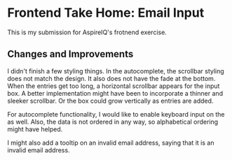 # Frontend Take Home: Email Input

This is my submission for AspireIQ's frotnend exercise.

## Changes and Improvements

I didn't finish a few styling things. In the autocomplete, the scrollbar styling does not match the design. It also does not have the fade at the bottom. When the entries get too long, a horizontal scrollbar appears for the input box. A better implementation might have been to incorporate a thinner and sleeker scrollbar. Or the box could grow vertically as entries are added.

For autocomplete functionality, I would like to enable keyboard input on the as well. Also, the data is not ordered in any way, so alphabetical ordering might have helped.

I might also add a tooltip on an invalid email address, saying that it is an invalid email address.
